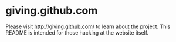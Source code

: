 giving.github.com
=================

Please visit http://giving.github.com/ to learn about the project. This README is intended for those hacking at the website itself.

